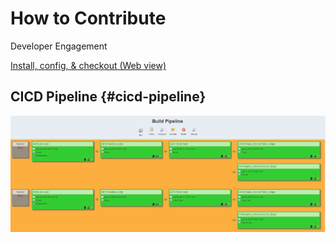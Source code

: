 # How to Contribute

  
Developer Engagement

​[Install, config, & checkout \(Web view\)​](https://microsoft.sharepoint.com/teams/Azure_Compute_Insights/_layouts/OneNote.aspx?id=/teams/Azure_Compute_Insights/Shared%20Documents/Notebooks/Azure%20Compute%20Insights&wd=target%28Onboarding.one%7cB161C4E6-D260-48B3-AFC6-F8143073CB50/Install%2c%20config%2c%20%26%20checkout%7c5862485F-8638-4C99-A535-2CB2C04B48C9/%29)​

## CICD Pipeline {#cicd-pipeline}

![](/assets/CICD.png)

